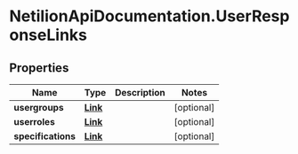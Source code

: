# NetilionApiDocumentation.UserResponseLinks

## Properties
Name | Type | Description | Notes
------------ | ------------- | ------------- | -------------
**usergroups** | [**Link**](Link.md) |  | [optional] 
**userroles** | [**Link**](Link.md) |  | [optional] 
**specifications** | [**Link**](Link.md) |  | [optional] 


